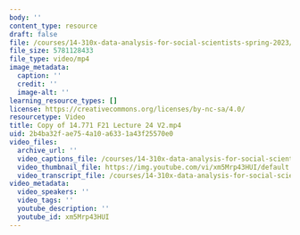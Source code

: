 ```yaml
---
body: ''
content_type: resource
draft: false
file: /courses/14-310x-data-analysis-for-social-scientists-spring-2023/copy-of-14771-f21-lecture-24-v2_360p_16_9.mp4
file_size: 5781128433
file_type: video/mp4
image_metadata:
  caption: ''
  credit: ''
  image-alt: ''
learning_resource_types: []
license: https://creativecommons.org/licenses/by-nc-sa/4.0/
resourcetype: Video
title: Copy of 14.771 F21 Lecture 24 V2.mp4
uid: 2b4ba32f-ae75-4a10-a633-1a43f25570e0
video_files:
  archive_url: ''
  video_captions_file: /courses/14-310x-data-analysis-for-social-scientists-spring-2023/1w0TizP0oi1NdjUsw_n3-FwPe6EaNwMv4_transcript.webvtt
  video_thumbnail_file: https://img.youtube.com/vi/xm5Mrp43HUI/default.jpg
  video_transcript_file: /courses/14-310x-data-analysis-for-social-scientists-spring-2023/1w0TizP0oi1NdjUsw_n3-FwPe6EaNwMv4_transcript.pdf
video_metadata:
  video_speakers: ''
  video_tags: ''
  youtube_description: ''
  youtube_id: xm5Mrp43HUI
---
```

